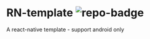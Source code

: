 # RN-template ![repo-badge](https://img.shields.io/github/checks-status/fullsnack-coder/rn-template/master?style=flat-square)
A react-native template - support android only
